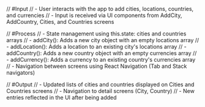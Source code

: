 // #Input
// - User interacts with the app to add cities, locations, countries, and currencies
// - Input is received via UI components from AddCity, AddCountry, Cities, and Countries screens

// #Process
// - State management using this.state: cities and countries arrays
// - addCity(): Adds a new city object with an empty locations array
// - addLocation(): Adds a location to an existing city's locations array
// - addCountry(): Adds a new country object with an empty currencies array
// - addCurrency(): Adds a currency to an existing country's currencies array
// - Navigation between screens using React Navigation (Tab and Stack navigators)

// #Output
// - Updated lists of cities and countries displayed on Cities and Countries screens
// - Navigation to detail screens (City, Country)
// - New entries reflected in the UI after being added
